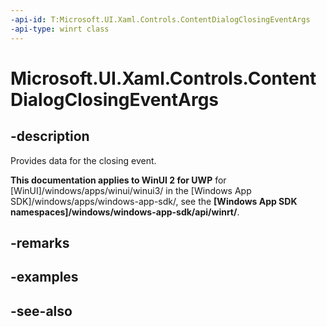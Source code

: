 ```yaml
---
-api-id: T:Microsoft.UI.Xaml.Controls.ContentDialogClosingEventArgs
-api-type: winrt class
---
```


<!-- Class syntax.
public class ContentDialogClosingEventArgs : Windows.UI.Xaml.Controls.IContentDialogClosingEventArgs
-->

# Microsoft.UI.Xaml.Controls.ContentDialogClosingEventArgs

## -description
Provides data for the closing event.

**This documentation applies to WinUI 2 for UWP** for [WinUI]/windows/apps/winui/winui3/ in the [Windows App SDK]/windows/apps/windows-app-sdk/, see the **[Windows App SDK namespaces]/windows/windows-app-sdk/api/winrt/**.

## -remarks

## -examples

## -see-also
